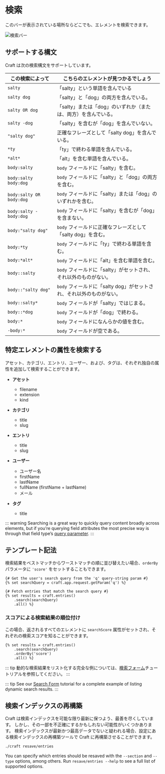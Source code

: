 # 検索

このバーが表示されている場所ならどこでも、エレメントを検索できます。

![検索バー](./images/searching-search-bar.png)

## サポートする構文

Craft は次の検索構文をサポートしています。

| この検索によって                 | こちらのエレメントが見つかるでしょう                         |
| ------------------------ | ------------------------------------------ |
| `salty`                  | 「salty」という単語を含んでいる                         |
| `salty dog`              | 「salty」と「dog」の両方を含んでいる。                    |
| `salty OR dog`           | 「salty」または「dog」のいずれか（または、両方）を含んでいる。        |
| `salty -dog`             | 「salty」を含むが「dog」を含んでいない。                   |
| `"salty dog"`            | 正確なフレーズとして「salty dog」を含んでいる。               |
| `*ty`                    | 「ty」で終わる単語を含んでいる。                          |
| `*alt*`                  | 「alt」を含む単語を含んでいる。                          |
| `body:salty`             | `body` フィールドに「salty」を含む。                   |
| `body:salty body:dog`    | `body` フィールドに「salty」と「dog」の両方を含む。          |
| `body:salty OR body:dog` | `body` フィールドに「salty」または「dog」のいずれかを含む。      |
| `body:salty -body:dog`   | `body` フィールドに「salty」を含むが「dog」を含まない。        |
| `body:"salty dog"`       | `body` フィールドに正確なフレーズとして「salty dog」を含む。     |
| `body:*ty`               | `body` フィールドに「ty」で終わる単語を含む。                |
| `body:*alt*`             | `body` フィールドに「alt」を含む単語を含む。                |
| `body::salty`            | `body` フィールドに「salty」がセットされ、それ以外のものがない。     |
| `body::"salty dog"`      | `body` フィールドに「salty dog」がセットされ、それ以外のものがない。 |
| `body::salty*`           | `body` フィールドが「salty」ではじまる。                 |
| `body::*dog`             | `body` フィールドが「dog」で終わる。                    |
| `body:*`                 | `body` フィールドになんらかの値を含む。                    |
| `-body:*`                | `body` フィールドが空である。                         |

## 特定エレメントの属性を検索する

アセット、カテゴリ、エントリ、ユーザー、および、タグは、それぞれ独自の属性を追加して検索することができます。

* **アセット**

  * filename
  * extension
  * kind

* **カテゴリ**

  * title
  * slug

* **エントリ**

  * title
  * slug

* **ユーザー**

  * ユーザー名
  * firstName
  * lastName
  * fullName (firstName + lastName)
  * メール

* **タグ**

  * title


::: warning
Searching is a great way to quickly query content broadly across elements, but if you’re querying field attributes the most precise way is through that field type’s [query parameter](element-queries.md#executing-element-queries).
:::

## テンプレート記法

検索結果をベストマッチからワーストマッチの順に並び替えたい場合、`orderBy` パラメータに `'score'` をセットすることもできます。

```twig
{# Get the user's search query from the 'q' query-string param #}
{% set searchQuery = craft.app.request.getParam('q') %}

{# Fetch entries that match the search query #}
{% set results = craft.entries()
    .search(searchQuery)
    .all() %}
```

### スコアによる検索結果の順位付け

この場合、返されるすべてのエレメントに `searchScore` 属性がセットされ、それぞれの検索スコアを知ることができます。

```twig
{% set results = craft.entries()
    .search(searchQuery)
    .orderBy('score')
    .all() %}
```

::: tip
動的な検索結果をリスト化する完全な例については、[検索フォーム](dev/examples/search-form.md)チュートリアルを参照してください。
:::

::: tip
See our [Search Form](dev/examples/search-form.md) tutorial for a complete example of listing dynamic search results.
:::

## 検索インデックスの再構築

Craft は検索インデックスを可能な限り最新に保つよう、最善を尽くしています。 しかし、その一部を不正確にするかもしれない可能性がいくつかあります。 検索インデックスが最新かつ最高データでないと疑われる場合、設定にある検索インデックスの再構築ツールで Craft に再構築させることができます。

```bash
./craft resave/entries
```

You can specify which entries should be resaved with the `--section` and `--type` options, among others. Run `resave/entries --help` to see a full list of supported options.
